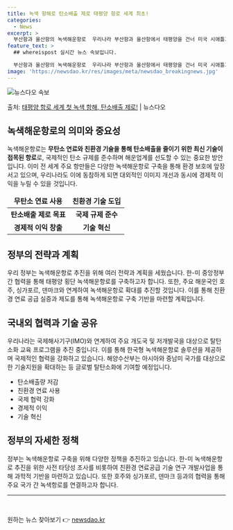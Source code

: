 ```yaml
---
title: 녹색 항해로 탄소배출 제로 태평양 항로 세계 최초!
categories:
  - News
excerpt: >
  부산항과 울산항의 녹색해운항로  우리나라 부산항과 울산항에서 태평양을 건너 미국 시애틀과 타코마항으로 이어지…
feature_text: >
  ## whereispost 실시간 뉴스 속보입니다.

  부산항과 울산항의 녹색해운항로  우리나라 부산항과 울산항에서 태평양을 건너 미국 시애틀과 타코마항으로 이어지…
image: 'https://newsdao.kr/res/images/meta/newsdao_breakingnews.jpg'
---
```


![뉴스다오 속보](https://newsdao.kr/res/images/meta/newsdao_breakingnews.jpg)

<p>출처: <a href="https://newsdao.kr/4553" rel="dofollow">태평양 항로 세계 첫 녹색 항해, 탄소배출 제로!</a> | 뉴스다오</p>

<h2 data-ke-size="size26">녹색해운항로의 의미와 중요성</h2>
<p data-ke-size="size16">녹색해운항로는 <b>무탄소 연료와 친환경 기술을 통해 탄소배출을 줄이기 위한 최신 기술이 접목된 항로</b>로, 국제적인 탄소 규제를 준수하며 해운업계를 선도할 수 있는 중요한 방안입니다. 이미 전 세계 주요 항만들은 다양한 녹색해운항로 구축을 통해 환경 보호에 앞장서고 있으며, 우리나라도 이에 동참하게 되면 대외적인 이미지 개선과 동시에 경제적 이익을 누릴 수 있을 것입니다.</p>

<table>
    <thead>
        <tr>
            <td style="text-align: center; height: 17px;"><b>무탄소 연료 사용</b></td>
            <td style="text-align: center; height: 17px;"><b>친환경 기술 도입</b></td>
        </tr>
    </thead>
    <tbody>
        <tr>
            <td style="text-align: center; height: 17px;"><b>탄소배출 제로 목표</b></td>
            <td style="text-align: center; height: 17px;"><b>국제 규제 준수</b></td>
        </tr>
        <tr>
            <td style="text-align: center; height: 17px;"><b>경제적 이익 창출</b></td>
            <td style="text-align: center; height: 17px;"><b>기술 혁신</b></td>
        </tr>
    </tbody>
</table>

<h2 data-ke-size="size26">정부의 전략과 계획</h2>
<p data-ke-size="size16">우리 정부는 녹색해운항로 추진을 위해 여러 전략과 계획을 세웠습니다. 한-미 중앙정부 간 협력을 통해 태평양 횡단 녹색해운항로를 구축하고자 합니다. 또한, 주요 해운국인 호주, 싱가포르, 덴마크와 연계하여 녹색해운항로 확대를 추진할 것입니다. 이를 통해 친환경 연료 공급 실증과 제도를 통해 녹색해운항로 구축 기반을 마련할 계획입니다.</p>

<h2 data-ke-size="size26">국내외 협력과 기술 공유</h2>
<p data-ke-size="size16">우리나라는 국제해사기구(IMO)와 연계하여 주요 개도국 및 저개발국을 대상으로 탈탄소화 교육 프로그램을 추진 중입니다. 이를 통해 한국형 녹색해운항로 솔루션을 제공하며 국제적인 협력을 강화하고 있습니다. 해양수산부는 아시아와 중남미 국가를 대상으로 한 기술지원을 확대하는 등 글로벌 탈탄소화에 기여할 예정입니다.</p>

<ul>
    <li>탄소배출량 저감</li>
    <li>친환경 연료 사용</li>
    <li>국제 협력 강화</li>
    <li>경제적 이익</li>
    <li>기술 혁신</li>
</ul>

<h2 data-ke-size="size26">정부의 자세한 정책</h2>
<p data-ke-size="size16">정부는 녹색해운항로 구축을 위해 다양한 정책을 추진하고 있습니다. 한-미 녹색해운항로 추진을 위한 사전 타당성 조사를 비롯하여 친환경 연료공급 기술 연구 개발사업을 통해 과학적 기반을 마련하고 있습니다. 또한 호주와 싱가포르, 덴마크 등과의 협력을 통해 주요 국가 간 녹색항로를 연결하고자 합니다.</p>

<hr>

<p data-ke-size="size16">&nbsp;</p> 

원하는 뉴스 찾아보기 👉 <a href="https://newsdao.kr" rel="dofollow">newsdao.kr</a>


